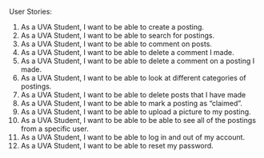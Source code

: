 User Stories:

1. As a UVA Student, I want to be able to create a posting.
2. As a UVA Student, I want to be able to search for postings.
3. As a UVA Student, I want to be able to comment on posts.
4. As a UVA Student, I want to be able to delete a comment I made.
5. As a UVA Student, I want to be able to delete a comment on a posting I made.
6. As a UVA Student, I want to be able to look at different categories of postings.
7. As a UVA Student, I want to be able to delete posts that I have made
8. As a UVA Student, I want to be able to mark a posting as “claimed”. 
9. As a UVA Student, I want to be able to upload a picture to my posting. 
10. As a UVA Student, I want to be able to be able to see all of the postings from a specific user. 
11. As a UVA Student, I want to be able to log in and out of my account.
12. As a UVA Student, I want to be able to reset my password.
